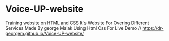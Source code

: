 # Voice-UP-website
Training website on HTML and CSS
It's Website For Overing  Different  Services 
Made By george Malak 
Using Html Css
For Live Demo // https://dr-georgem.github.io/Voice-UP-website/
